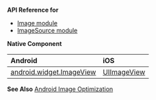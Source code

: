 **API Reference for** 
 * [Image module](http://docs.nativescript.org/api-reference/modules/_ui_image_.html)
 * [ImageSource module](https://docs.nativescript.org/api-reference/classes/_image_source_.imagesource)


**Native Component**

| Android                | iOS      |
|:-----------------------|:---------|
| [android.widget.ImageView](http://developer.android.com/reference/android/widget/ImageView.html) | [UIImageView](https://developer.apple.com/library/ios/documentation/UIKit/Reference/UIImageView_Class/) |

**See Also**  [Android Image Optimization](https://docs.nativescript.org/best-practices/images-optimisations)
